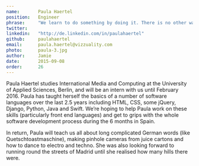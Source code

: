 ```yaml
---
name:       Paula Haertel
position:   Engineer
phrase:     "We learn to do something by doing it. There is no other way."
twitter:    
linkedin:   "http://de.linkedin.com/in/paulahaertel"
github:		paulahaertel
email:      paula.haertel@vizzuality.com
photo:      paula-3.jpg
author:     Jamie
date:       2015-09-08
order: 		26
---
```

Paula Haertel studies International Media and Computing at the University of Applied Sciences, Berlin, and will be an intern with us until February 2016. Paula has taught herself the basics of a number of software languages over the last 2.5 years including HTML, CSS, some jQuery, Django, Python, Java and Swift. We’re hoping to help Paula work on these skills (particularly front end languages) and get to grips with the whole software development process during the 6 months in Spain. 

In return, Paula will teach us all about long complicated German words (like Quetschtoastmaschine), making pinhole cameras from juice cartons and how to dance to electro and techno. She was also looking forward to running round the streets of Madrid until she realised how many hills there were. 

